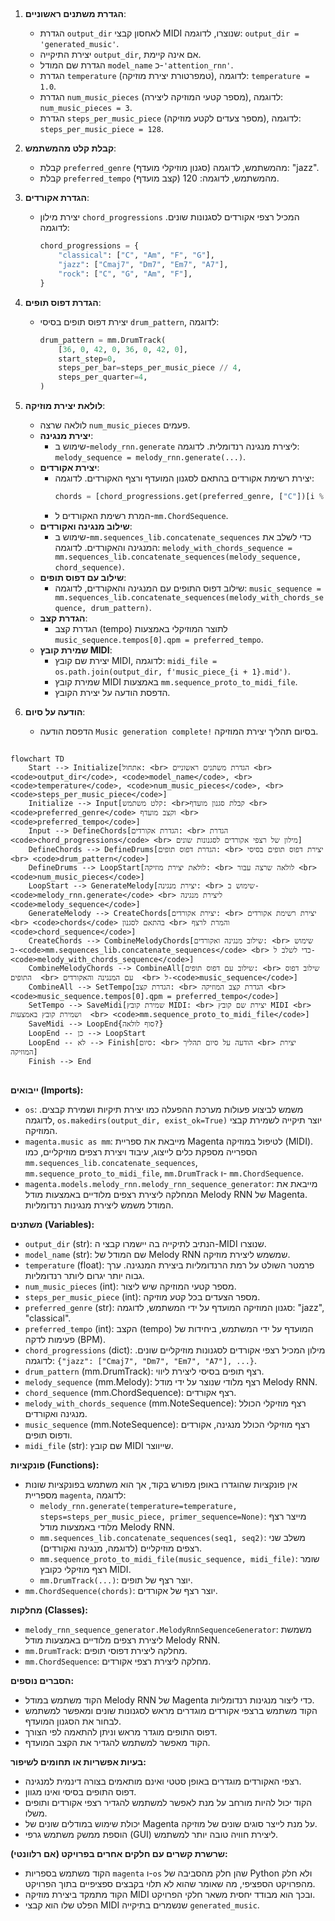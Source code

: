 ## <algorithm>

1. **הגדרת משתנים ראשוניים**:
   - הגדרת `output_dir` לאחסון קבצי MIDI שנוצרו, לדוגמה: `output_dir = 'generated_music'`.
   - יצירת התיקייה `output_dir`, אם אינה קיימת.
   - הגדרת שם המודל `model_name` כ-`'attention_rnn'`.
   - הגדרת `temperature` (טמפרטורת יצירת מוזיקה), לדוגמה: `temperature = 1.0`.
   - הגדרת `num_music_pieces` (מספר קטעי המוזיקה ליצירה), לדוגמה: `num_music_pieces = 3`.
   - הגדרת `steps_per_music_piece` (מספר צעדים לקטע מוזיקה), לדוגמה: `steps_per_music_piece = 128`.

2. **קבלת קלט מהמשתמש**:
   - קבלת `preferred_genre` (סגנון מוזיקלי מועדף) מהמשתמש, לדוגמה: "jazz".
   - קבלת `preferred_tempo` (קצב מועדף) מהמשתמש, לדוגמה: 120.

3. **הגדרת אקורדים**:
   - יצירת מילון `chord_progressions` המכיל רצפי אקורדים לסגנונות שונים. לדוגמה:
     ```python
     chord_progressions = {
         "classical": ["C", "Am", "F", "G"],
         "jazz": ["Cmaj7", "Dm7", "Em7", "A7"],
         "rock": ["C", "G", "Am", "F"],
     }
     ```

4. **הגדרת דפוס תופים**:
   - יצירת דפוס תופים בסיסי `drum_pattern`, לדוגמה:
     ```python
     drum_pattern = mm.DrumTrack(
         [36, 0, 42, 0, 36, 0, 42, 0],
         start_step=0,
         steps_per_bar=steps_per_music_piece // 4,
         steps_per_quarter=4,
     )
     ```

5. **לולאת יצירת מוזיקה**:
    -  לולאה שרצה `num_music_pieces` פעמים.
    - **יצירת מנגינה**:
        - שימוש ב-`melody_rnn.generate` ליצירת מנגינה רנדומלית. לדוגמה: `melody_sequence = melody_rnn.generate(...)`.
    - **יצירת אקורדים**:
       - יצירת רשימת אקורדים בהתאם לסגנון המועדף ורצף האקורדים. לדוגמה:
         ```python
         chords = [chord_progressions.get(preferred_genre, ["C"])[i % len(chord_progressions.get(preferred_genre, ["C"]))] for i in range(steps_per_music_piece)]
         ```
       - המרת רשימת האקורדים ל-`mm.ChordSequence`.
    - **שילוב מנגינה ואקורדים**:
        - שימוש ב-`mm.sequences_lib.concatenate_sequences` כדי לשלב את המנגינה והאקורדים. לדוגמה: `melody_with_chords_sequence = mm.sequences_lib.concatenate_sequences(melody_sequence, chord_sequence)`.
    - **שילוב עם דפוס תופים**:
        - שילוב דפוס התופים עם המנגינה והאקורדים, לדוגמה: `music_sequence = mm.sequences_lib.concatenate_sequences(melody_with_chords_sequence, drum_pattern)`.
    - **הגדרת קצב**:
        - הגדרת קצב (tempo) לתוצר המוזיקלי באמצעות `music_sequence.tempos[0].qpm = preferred_tempo`.
    - **שמירת קובץ MIDI**:
        - יצירת שם קובץ MIDI, לדוגמה: `midi_file = os.path.join(output_dir, f'music_piece_{i + 1}.mid')`.
        - שמירת קובץ MIDI באמצעות `mm.sequence_proto_to_midi_file`.
        - הדפסת הודעה על יצירת הקובץ.

6. **הודעה על סיום**:
   - הדפסת הודעה `Music generation complete!` בסיום תהליך יצירת המוזיקה.

## <mermaid>

```mermaid
flowchart TD
    Start --> Initialize[אתחול: <br> הגדרת משתנים ראשוניים <br> <code>output_dir</code>, <code>model_name</code>, <br> <code>temperature</code>, <code>num_music_pieces</code>, <br><code>steps_per_music_piece</code>]
    Initialize --> Input[קלט משתמש: <br>קבלת סגנון מועדף <br> <code>preferred_genre</code> וקצב מועדף <br> <code>preferred_tempo</code>]
    Input --> DefineChords[הגדרת אקורדים: <br> הגדרת <code>chord_progressions</code> <br> מילון של רצפי אקורדים לסגנונות שונים]
    DefineChords --> DefineDrums[הגדרת דפוס תופים: <br> יצירת דפוס תופים בסיסי <br> <code>drum_pattern</code>]
    DefineDrums --> LoopStart[לולאת יצירת מוזיקה: <br> לולאה שרצה עבור <br> <code>num_music_pieces</code>]
    LoopStart --> GenerateMelody[יצירת מנגינה: <br> שימוש ב-<code>melody_rnn.generate</code> <br> ליצירת מנגינה <code>melody_sequence</code>]
    GenerateMelody --> CreateChords[יצירת אקורדים: <br> יצירת רשימת אקורדים <br> <code>chords</code> בהתאם לסגנון <br> והמרת לרצף <code>chord_sequence</code>]
    CreateChords --> CombineMelodyChords[שילוב מנגינה ואקורדים: <br> שימוש ב-<code>mm.sequences_lib.concatenate_sequences</code> <br> כדי לשלב ל- <code>melody_with_chords_sequence</code>]
    CombineMelodyChords --> CombineAll[שילוב עם דפוס תופים: <br> שילוב דפוס התופים  <br> עם המנגינה והאקורדים  <br> ל-<code>music_sequence</code>]
    CombineAll --> SetTempo[הגדרת קצב: <br> הגדרת קצב המוזיקה <br> <code>music_sequence.tempos[0].qpm = preferred_tempo</code>]
    SetTempo --> SaveMidi[שמירת קובץ MIDI: <br> יצירת שם קובץ MIDI <br> ושמירת קובץ באמצעות  <br> <code>mm.sequence_proto_to_midi_file</code>]
    SaveMidi --> LoopEnd{סוף לולאה?}
    LoopEnd -- כן --> LoopStart
    LoopEnd -- לא --> Finish[סיום: <br> הודעה על סיום תהליך <br> יצירת המוזיקה]
    Finish --> End
```

## <explanation>

**ייבואים (Imports):**
*   `os`: משמש לביצוע פעולות מערכת ההפעלה כמו יצירת תיקיות ושמירת קבצים. לדוגמה, `os.makedirs(output_dir, exist_ok=True)` יוצר תיקייה לשמירת קבצי המוזיקה.
*   `magenta.music as mm`: מייבאת את ספריית Magenta לטיפול במוזיקה (MIDI). הספרייה מספקת כלים לייצוג, עיבוד ויצירת רצפים מוזיקליים, כמו `mm.sequences_lib.concatenate_sequences`, `mm.sequence_proto_to_midi_file`, `mm.DrumTrack` ו- `mm.ChordSequence`.
*   `magenta.models.melody_rnn.melody_rnn_sequence_generator`: מייבאת את המחלקה ליצירת רצפים מלודיים באמצעות מודל Melody RNN של Magenta. המודל משמש ליצירת מנגינות רנדומליות.

**משתנים (Variables):**
*   `output_dir` (str): הנתיב לתיקייה בה יישמרו קבצי ה-MIDI שנוצרו.
*   `model_name` (str): שם המודל של Melody RNN שמשמש ליצירת מוזיקה.
*   `temperature` (float): פרמטר השולט על רמת הרנדומליות ביצירת המנגינה. ערך גבוה יותר יגרום ליותר רנדומליות.
*   `num_music_pieces` (int): מספר קטעי המוזיקה שיש ליצור.
*   `steps_per_music_piece` (int): מספר הצעדים בכל קטע מוזיקה.
*   `preferred_genre` (str): סגנון המוזיקה המועדף על ידי המשתמש, לדוגמה: "jazz", "classical".
*   `preferred_tempo` (int): הקצב (tempo) המועדף על ידי המשתמש, ביחידות של פעימות לדקה (BPM).
*   `chord_progressions` (dict): מילון המכיל רצפי אקורדים לסגנונות מוזיקליים שונים. לדוגמה: `{"jazz": ["Cmaj7", "Dm7", "Em7", "A7"], ...}`.
*   `drum_pattern` (mm.DrumTrack): רצף תופים בסיסי ליצירת ליווי.
*   `melody_sequence` (mm.Melody): רצף מלודי שנוצר על ידי מודל Melody RNN.
*   `chord_sequence` (mm.ChordSequence): רצף אקורדים.
*   `melody_with_chords_sequence` (mm.NoteSequence): רצף מוזיקלי הכולל מנגינה ואקורדים.
*  `music_sequence` (mm.NoteSequence): רצף מוזיקלי הכולל מנגינה, אקורדים ודפוס תופים.
* `midi_file` (str): שם קובץ MIDI שייווצר.

**פונקציות (Functions):**

*   אין פונקציות שהוגדרו באופן מפורש בקוד, אך הוא משתמש בפונקציות שונות מספריית `magenta`, לדוגמה:
    *   `melody_rnn.generate(temperature=temperature, steps=steps_per_music_piece, primer_sequence=None)`: מייצר רצף מלודי באמצעות מודל Melody RNN.
    *   `mm.sequences_lib.concatenate_sequences(seq1, seq2)`: משלב שני רצפים מוזיקליים (לדוגמה, מנגינה ואקורדים).
    *   `mm.sequence_proto_to_midi_file(music_sequence, midi_file)`: שומר רצף מוזיקלי כקובץ MIDI.
    *   `mm.DrumTrack(...)`: יוצר רצף של תופים.
   *   `mm.ChordSequence(chords)`: יוצר רצף של אקורדים.

**מחלקות (Classes):**
*   `melody_rnn_sequence_generator.MelodyRnnSequenceGenerator`: משמשת ליצירת רצפים מלודיים באמצעות מודל Melody RNN.
*   `mm.DrumTrack`: מחלקה ליצירת דפוסי תופים.
*  `mm.ChordSequence`: מחלקה ליצירת רצפי אקורדים.

**הסברים נוספים:**
*   הקוד משתמש במודל Melody RNN של Magenta כדי ליצור מנגינות רנדומליות.
*   הקוד משתמש ברצפי אקורדים מוגדרים מראש לסגנונות שונים ומאפשר למשתמש לבחור את הסגנון המועדף.
*   דפוס התופים מוגדר מראש וניתן להתאמה לפי הצורך.
*   הקוד מאפשר למשתמש להגדיר את הקצב המועדף.

**בעיות אפשריות או תחומים לשיפור:**
*   רצפי האקורדים מוגדרים באופן סטטי ואינם מותאמים בצורה דינמית למנגינה.
*   דפוס התופים בסיסי ואינו מגוון.
*   הקוד יכול להיות מורחב על מנת לאפשר למשתמש להגדיר רצפי אקורדים ותופים משלו.
*   יכולת שימוש במודלים שונים של Magenta על מנת לייצר סוגים שונים של מוזיקה.
*   הוספת ממשק משתמש גרפי (GUI) ליצירת חוויה טובה יותר למשתמש.

**שרשרת קשרים עם חלקים אחרים בפרויקט (אם רלוונטי):**
* הקוד משתמש בספריות `magenta` ו-`os` שהן חלק מהסביבה של Python ולא חלק מהפרויקט הספציפי, מה שאומר שהוא לא תלוי בקבצים ספציפיים בתוך הפרויקט.
*   הקוד מתמקד ביצירת מוזיקה MIDI ובכך הוא מבודד יחסית משאר חלקי הפרויקט.
*  הפלט שלו הוא קבצי MIDI שנשמרים בתיקייה `generated_music`.